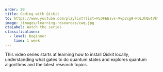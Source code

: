 ```yaml
---
order: 20
title: Coding with Qiskit
to: https://www.youtube.com/playlist?list=PLOFEBzvs-Vvp2xg9-POLJhQwtVktlYGbY
image: /images/learning-resources/cwq.jpg
ctaLabel: Watch the series
classifications:
  - level: Beginner
    time: 1 week
---
```

This video series starts at learning how to install Qiskit locally, understanding what gates to do quantum states and explores quantum algorithms and the latest research topics.